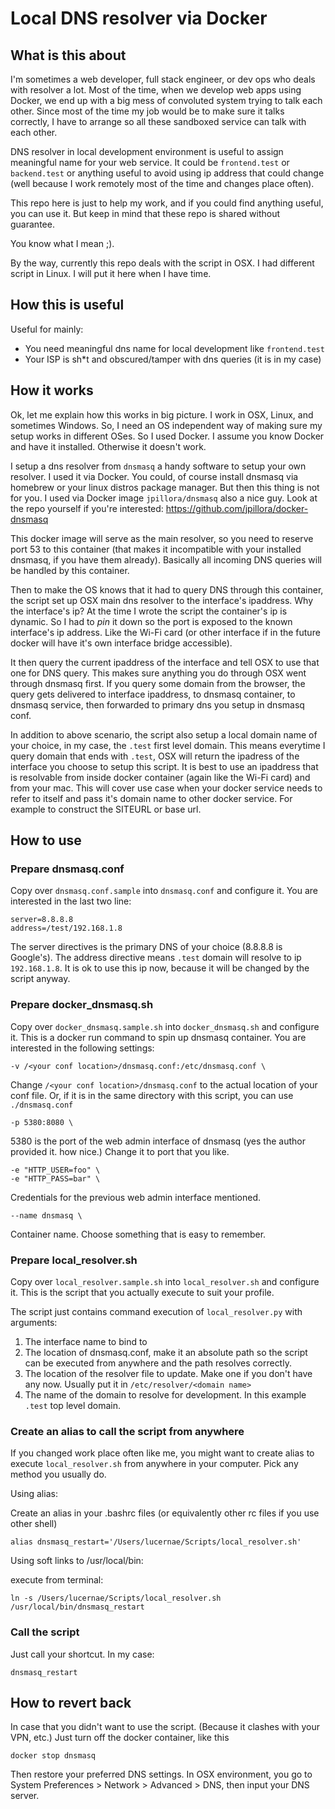 # Local DNS resolver via Docker

## What is this about

I'm sometimes a web developer, full stack engineer, or dev ops who deals with 
resolver a lot. Most of the time, when we develop web apps using Docker, 
we end up with a big mess of convoluted system trying to talk each other. 
Since most of the time my job would be to make sure it talks correctly,
I have to arrange so all these sandboxed service can talk with each other.

DNS resolver in local development environment is useful to assign meaningful 
name for your web service. It could be `frontend.test` or `backend.test` or
anything useful to avoid using ip address that could change (well because 
I work remotely most of the time and changes place often).

This repo here is just to help my work, and if you could find anything useful, 
you can use it. But keep in mind that these repo is shared without guarantee. 

You know what I mean ;).

By the way, currently this repo deals with the script in OSX. 
I had different script in Linux. I will put it here when I have time.

## How this is useful

Useful for mainly:

- You need meaningful dns name for local development like `frontend.test`
- Your ISP is sh*t and obscured/tamper with dns queries (it is in my case)

## How it works

Ok, let me explain how this works in big picture. I work in OSX, Linux, and 
sometimes Windows. So, I need an OS independent way of making sure my setup 
works in different OSes. So I used Docker. I assume you know Docker and have 
it installed. Otherwise it doesn't work.

I setup a dns resolver from `dnsmasq` a handy software to setup your own 
resolver. I used it via Docker. You could, of course install dnsmasq via 
homebrew or your linux distros package manager. But then this thing is not 
for you. I used via Docker image `jpillora/dnsmasq` also a nice guy. 
Look at the repo yourself if you're interested: https://github.com/jpillora/docker-dnsmasq

This docker image will serve as the main resolver, so you need to reserve port 53 
to this container (that makes it incompatible with your installed dnsmasq, 
if you have them already). Basically all incoming DNS queries will be handled 
by this container.

Then to make the OS knows that it had to query DNS through this container, 
the script set up OSX main dns resolver to the interface's ipaddress.
Why the interface's ip? At the time I wrote the script the container's ip 
is dynamic. So I had to *pin* it down so the port is exposed to the known
interface's ip address. Like the Wi-Fi card (or other interface if in the 
future docker will have it's own interface bridge accessible).

It then query the current ipaddress of the interface and tell OSX to use 
that one for DNS query. This makes sure anything you do through OSX went 
through dnsmasq first. If you query some domain from the browser, 
the query gets delivered to interface ipaddress, to dnsmasq container, 
to dnsmasq service, then forwarded to primary dns you setup in dnsmasq conf.

In addition to above scenario, the script also setup a local domain name of 
your choice, in my case, the `.test` first level domain. 
This means everytime I query domain that ends with `.test`, OSX will return 
the ipadress of the interface you choose to setup this script. It is best 
to use an ipaddress that is resolvable from inside docker container 
(again like the Wi-Fi card) and from your mac. This will cover use case 
when your docker service needs to refer to itself and pass it's domain name 
to other docker service. For example to construct the SITEURL or base url.

## How to use

### Prepare dnsmasq.conf

Copy over `dnsmasq.conf.sample` into `dnsmasq.conf` and configure it.
You are interested in the last two line:

```
server=8.8.8.8
address=/test/192.168.1.8
```

The server directives is the primary DNS of your choice (8.8.8.8 is Google's).
The address directive means `.test` domain will resolve to ip `192.168.1.8`.
It is ok to use this ip now, because it will be changed by the script anyway.

### Prepare docker_dnsmasq.sh

Copy over `docker_dnsmasq.sample.sh` into `docker_dnsmasq.sh` and configure it.
This is a docker run command to spin up dnsmasq container.
You are interested in the following settings:

```
-v /<your conf location>/dnsmasq.conf:/etc/dnsmasq.conf \
```

Change `/<your conf location>/dnsmasq.conf` to the actual location of your conf file.
Or, if it is in the same directory with this script, you can use `./dnsmasq.conf`

```
-p 5380:8080 \
```

5380 is the port of the web admin interface of dnsmasq (yes the author provided it. how nice.)
Change it to port that you like.

```
-e "HTTP_USER=foo" \
-e "HTTP_PASS=bar" \
```

Credentials for the previous web admin interface mentioned.

```
--name dnsmasq \
```

Container name. Choose something that is easy to remember.

### Prepare local_resolver.sh

Copy over `local_resolver.sample.sh` into `local_resolver.sh` and configure it.
This is the script that you actually execute to suit your profile. 

The script just contains command execution of `local_resolver.py` with arguments:

1. The interface name to bind to
2. The location of dnsmasq.conf, make it an absolute path so the script can 
   be executed from anywhere and the path resolves correctly.
3. The location of the resolver file to update. Make one if you don't have any now.
   Usually put it in `/etc/resolver/<domain name>`
4. The name of the domain to resolve for development. In this example `.test`
   top level domain.
   
### Create an alias to call the script from anywhere

If you changed work place often like me, you might want to create alias to execute 
`local_resolver.sh` from anywhere in your computer. Pick any method you usually do.

Using alias:

Create an alias in your .bashrc files (or equivalently other rc files if you use other shell)

```
alias dnsmasq_restart='/Users/lucernae/Scripts/local_resolver.sh'
```

Using soft links to /usr/local/bin:

execute from terminal:

```
ln -s /Users/lucernae/Scripts/local_resolver.sh /usr/local/bin/dnsmasq_restart
```

### Call the script

Just call your shortcut. In my case:

```
dnsmasq_restart
```

## How to revert back

In case that you didn't want to use the script. (Because it clashes with your VPN, etc.) 
Just turn off the docker container, like this

```
docker stop dnsmasq
```

Then restore your preferred DNS settings. In OSX environment, you go to 
System Preferences > Network > Advanced > DNS, then input your DNS server.
